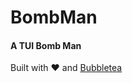 # BombMan

#### A TUI Bomb Man
Built with ♥ and [Bubbletea](https://github.com/charmbracelet/bubbletea) 
